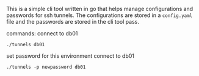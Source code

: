 This is a simple cli tool written in go that helps manage configurations and
passwords for ssh tunnels.  The configurations are stored in a `config.yaml`
file and the passwords are stored in the cli tool pass.  

commands:
connect to db01
```
./tunnels db01
```

set password for this environment
connect to db01
```
./tunnels -p newpassword db01
```
